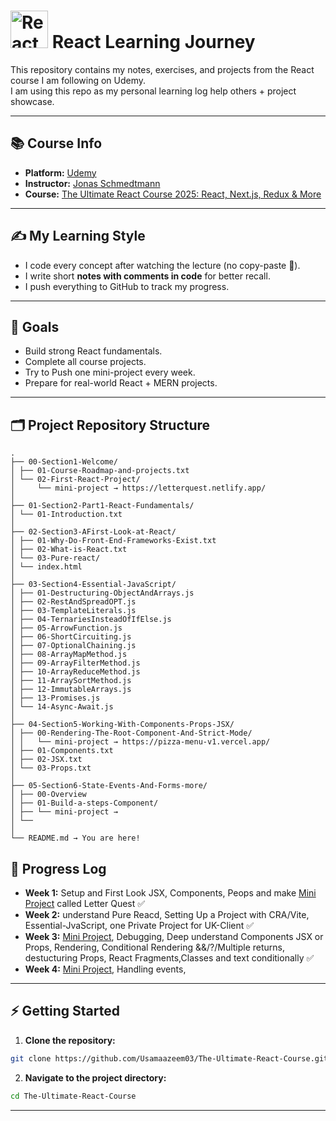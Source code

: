 # <img src="https://upload.wikimedia.org/wikipedia/commons/a/a7/React-icon.svg" alt="React Logo" width="60" /> React Learning Journey

This repository contains my notes, exercises, and projects from the React course I am following on Udemy.  
I am using this repo as my personal learning log help others + project showcase.

---

## 📚 Course Info

- **Platform:** [Udemy](https://www.udemy.com/)
- **Instructor:** [Jonas Schmedtmann](https://codingheroes.io/)
- **Course:** [The Ultimate React Course 2025: React, Next.js, Redux & More](https://www.udemy.com/course/the-ultimate-react-course/)

---

## ✍️ My Learning Style

- I code every concept after watching the lecture (no copy-paste 🚫).
- I write short **notes with comments in code** for better recall.
- I push everything to GitHub to track my progress.

---

## 🎯 Goals

- Build strong React fundamentals.
- Complete all course projects.
- Try to Push one mini-project every week.
- Prepare for real-world React + MERN projects.

---

## 🗂️ Project Repository Structure

```
.
├── 00-Section1-Welcome/
│ ├── 01-Course-Roadmap-and-projects.txt
│ └── 02-First-React-Project/
│     └── mini-project → https://letterquest.netlify.app/
│
├── 01-Section2-Part1-React-Fundamentals/
│ └── 01-Introduction.txt
│
├── 02-Section3-AFirst-Look-at-React/
│ ├── 01-Why-Do-Front-End-Frameworks-Exist.txt
│ ├── 02-What-is-React.txt
│ └── 03-Pure-react/
│ └── index.html
│
├── 03-Section4-Essential-JavaScript/
│ ├── 01-Destructuring-ObjectAndArrays.js
│ ├── 02-RestAndSpreadOPT.js
│ ├── 03-TemplateLiterals.js
│ ├── 04-TernariesInsteadOfIfElse.js
│ ├── 05-ArrowFunction.js
│ ├── 06-ShortCircuiting.js
│ ├── 07-OptionalChaining.js
│ ├── 08-ArrayMapMethod.js
│ ├── 09-ArrayFilterMethod.js
│ ├── 10-ArrayReduceMethod.js
│ ├── 11-ArraySortMethod.js
│ ├── 12-ImmutableArrays.js
│ ├── 13-Promises.js
│ └── 14-Async-Await.js
│
├── 04-Section5-Working-With-Components-Props-JSX/
│ ├── 00-Rendering-The-Root-Component-And-Strict-Mode/
│ │   └── mini-project → https://pizza-menu-v1.vercel.app/
│ ├── 01-Components.txt
│ ├── 02-JSX.txt
│ └── 03-Props.txt
│
├── 05-Section6-State-Events-And-Forms-more/
│ ├── 00-Overview
│ ├── 01-Build-a-steps-Component/
│ ├── └── mini-project →
│ └──
│
└── README.md → You are here!
```

## 📆 Progress Log

- **Week 1:** Setup and First Look JSX, Components, Peops and make [Mini Project](./00-Section1-Welcome/02-First-React-Project/letter-quest/README.md) called Letter Quest ✅
- **Week 2:** understand Pure Reacd, Setting Up a Project with CRA/Vite, Essential-JvaScript, one Private Project for UK-Client ✅
- **Week 3:** [Mini Project](./04-Section5-Working-With-Components-Props-Jsx/00-Rendering-The-Root-Component-And-Strict-Mode/pizza-menu/README.md), Debugging, Deep understand Components JSX or Props, Rendering, Conditional Rendering &&/?/Multiple returns, destucturing Props, React Fragments,Classes and text conditionally ✅
- **Week 4:** [Mini Project](), Handling events,

---

## ⚡ Getting Started

1. **Clone the repository:**

```bash
git clone https://github.com/Usamaazeem03/The-Ultimate-React-Course.git
```

2. **Navigate to the project directory:**

```bash
cd The-Ultimate-React-Course

```

---
